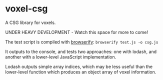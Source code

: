 voxel-csg
============

A CSG library for voxels.

UNDER HEAVY DEVELOPMENT - Watch this space for more to come!

The test script is compiled with [browserify](https://github.com/substack/node-browserify):
``` browserify test.js -o csg.js ```

It outputs to the console, and tests two approaches: one with lodash, and another with a lower-level JavaScript implementation.

Lodash outputs simple array indices, which may be less useful than the lower-level function which produces an object array of voxel information.


